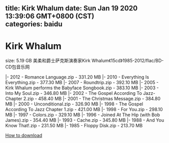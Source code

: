 
title: Kirk Whalum
date: Sun Jan 19 2020 13:39:06 GMT+0800 (CST)    
categories: baidu
---

# Kirk Whalum
size: 5.19 GB
 美柔和爵士萨克斯演奏家Kirk Whalum《15cd》1985-2012/flac/BD-CD包音乐网
 
|- 2012 - Romance Language.zip - 331.20 MB
|- 2010 - Everything Is Everything.zip - 377.30 MB
|- 2007 - Roundtrip.zip - 392.10 MB
|- 2005 - Kirk Whalum performs the Babyface Songbook.zip - 383.10 MB
|- 2003 - Into My Soul.zip - 346.80 MB
|- 2002 - The Gospel According To Jazz-Chapter 2.zip - 458.40 MB
|- 2001 - The Christmas Message.zip - 384.80 MB
|- 2000 - Unconditional.zip - 326.90 MB
|- 1998 - The Gospel According To Jazz Chapter 1.zip - 421.00 MB
|- 1998 - For You.zip - 298.10 MB
|- 1997 - Colors.zip - 329.10 MB
|- 1996 - Joined At The Hip (with Bob James).zip - 354.40 MB
|- 1993 - Cache.zip - 345.80 MB
|- 1988 - And You Know That!.zip - 231.50 MB
|- 1985 - Floppy Disk.zip - 213.70 MB

[How to download](https://bpcam.bemobtrk.com/go/2ceec3aa-1ca2-46d6-b9ff-aaa5c184517c?jno=786)